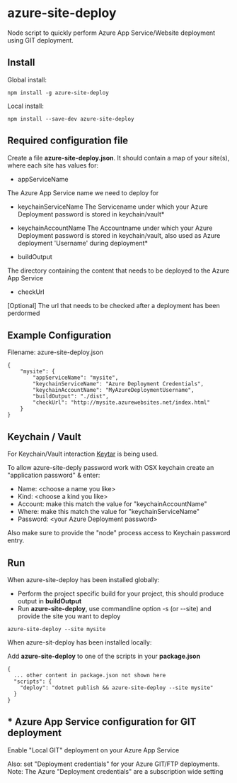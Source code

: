 # azure-site-deploy
Node script to quickly perform Azure App Service/Website deployment using GIT deployment.


## Install
Global install:

`npm install -g azure-site-deploy`

Local install:

`npm install --save-dev azure-site-deploy`


## Required configuration file
Create a file **azure-site-deploy.json**. It should contain a map of your site(s), where each site has values for:

- appServiceName

The Azure App Service name we need to deploy for

- keychainServiceName
The Servicename under which your Azure Deployment password is stored in keychain/vault*

- keychainAccountName
The Accountname under which your Azure Deployment password is stored in keychain/vault, also used as Azure deployment 'Username' during deployment*

- buildOutput

The directory containing the content that needs to be deployed to the Azure App Service

- checkUrl

[Optional] The url that needs to be checked after a deployment has been perdormed


## Example Configuration
Filename: azure-site-deploy.json
~~~~
{
    "mysite": {
        "appServiceName": "mysite",
        "keychainServiceName": "Azure Deployment Credentials",
        "keychainAccountName": "MyAzureDeploymentUsername",
        "buildOutput": "./dist",
        "checkUrl": "http://mysite.azurewebsites.net/index.html"
    }
}
~~~~


## Keychain / Vault
For Keychain/Vault interaction [Keytar](https://www.npmjs.com/package/keytar) is being used.

To allow azure-site-deply password work with OSX keychain create an "application password" & enter:

- Name: &lt;choose a name you like&gt;
- Kind: &lt;choose a kind you like&gt;
- Account: make this match the value for "keychainAccountName"
- Where: make this match the value for "keychainServiceName"
- Password: &lt;your Azure Deployment password&gt;

Also make sure to provide the "node" process access to Keychain password entry.


## Run
When azure-site-deploy has been installed globally:
- Perform the project specific build for your project, this should produce output in **buildOutput**
- Run **azure-site-deploy**, use commandline option -s (or --site) and provide the site you want to deploy
```
azure-site-deploy --site mysite
```

When azure-sit-deploy has been installed locally:

Add **azure-site-deploy** to one of the scripts in your **package.json**
```
{
  ... other content in package.json not shown here
  "scripts": {
    "deploy": "dotnet publish && azure-site-deploy --site mysite"
  }
}
```

## * Azure App Service configuration for GIT deployment 
Enable "Local GIT" deployment on your Azure App Service

Also: set "Deployment credentials" for your Azure GIT/FTP deployments. Note: The Azure "Deployment credentials" are a subscription wide setting

